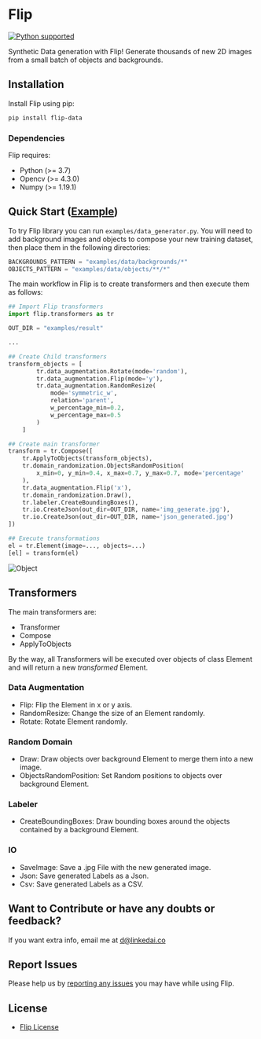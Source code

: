 # Flip

<p align="left">
  <a href="https://www.python.org/downloads/"><img src="https://img.shields.io/badge/python-3.7|%203.8-brightgreen.svg" alt="Python supported"></a>
</p>

Synthetic Data generation with Flip! Generate thousands of new 2D images from a small batch of objects and backgrounds.

## Installation

Install Flip using pip:

```bash
pip install flip-data
```

### Dependencies

Flip requires:
- Python (>= 3.7)
- Opencv (>= 4.3.0)
- Numpy (>= 1.19.1)

## Quick Start ([Example](https://github.com/linkedai/flip/blob/master/examples/README.md))

To try Flip library you can run ```examples/data_generator.py```. 
You will need to add background images and objects to compose your new training dataset, then
place them in the following directories:
```python
BACKGROUNDS_PATTERN = "examples/data/backgrounds/*"
OBJECTS_PATTERN = "examples/data/objects/**/*"
```

The main workflow in Flip is to create transformers and then execute them as follows: 

```python
## Import Flip transformers
import flip.transformers as tr

OUT_DIR = "examples/result"

...

## Create Child transformers
transform_objects = [
        tr.data_augmentation.Rotate(mode='random'),
        tr.data_augmentation.Flip(mode='y'),
        tr.data_augmentation.RandomResize(
            mode='symmetric_w',
            relation='parent',
            w_percentage_min=0.2,
            w_percentage_max=0.5
        )
    ]

## Create main transformer
transform = tr.Compose([
    tr.ApplyToObjects(transform_objects),
    tr.domain_randomization.ObjectsRandomPosition(
        x_min=0, y_min=0.4, x_max=0.7, y_max=0.7, mode='percentage'
    ),
    tr.data_augmentation.Flip('x'),
    tr.domain_randomization.Draw(),
    tr.labeler.CreateBoundingBoxes(),
    tr.io.CreateJson(out_dir=OUT_DIR, name='img_generate.jpg'),
    tr.io.CreateJson(out_dir=OUT_DIR, name='json_generated.jpg')
])

## Execute transformations
el = tr.Element(image=..., objects=...)
[el] = transform(el)
```

![Object](https://github.com/linkedai/flip/blob/master/docs/images/generated.png)

## Transformers 

The main transformers are:

- Transformer
- Compose
- ApplyToObjects

By the way, all Transformers will be executed over objects of class Element and will return a new _transformed_ Element.

### Data Augmentation

- Flip: Flip the Element in x or y axis.
- RandomResize: Change the size of an Element randomly.
- Rotate: Rotate Element randomly.

### Random Domain

- Draw: Draw objects over background Element to merge them into a new image.
- ObjectsRandomPosition: Set Random positions to objects over background Element.

### Labeler

- CreateBoundingBoxes: Draw bounding boxes around the objects contained by a background Element.

### IO

- SaveImage: Save a .jpg File with the new generated image.
- Json: Save generated Labels as a Json.
- Csv: Save generated Labels as a CSV.


## Want to Contribute or have any doubts or feedback?

If you want extra info, email me at d@linkedai.co

## Report Issues

Please help us by [reporting any issues](https://github.com/linkedai/flip/issues/new/choose) you may have while using Flip.

## License

* [Flip License](https://github.com/linkedai/flip/blob/master/LICENSE)
